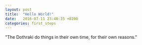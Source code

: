 ```yaml
---
layout: post
title:  "Hello World!"
date:   2016-07-11 23:40:35 +0200
categories: first_steps
---
```


"The Dothraki do things
 in their own time, for
 their own reasons."
